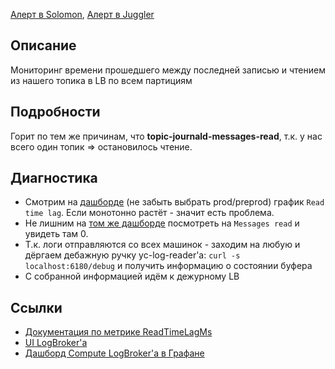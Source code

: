 [Алерт в Solomon](https://solomon.yandex-team.ru/admin/projects/yandexcloud/alerts?text=compute+logbroker+Read), [Алерт в Juggler](https://juggler.yandex-team.ru/check_details/?host=yc_compute_logbroker_prod&service=topic-compute-journald)

## Описание
Мониторинг времени прошедшего между последней записью и чтением из нашего топика в LB по всем партициям

## Подробности
Горит по тем же причинам, что **topic-journald-messages-read**, т.к. у нас всего один топик => остановилось чтение.

## Диагностика
- Смотрим на [дашборде](https://grafana.yandex-team.ru/d/LFsrF59Mk/logbroker?orgId=1&refresh=5s&from=now-24h&to=now&var-cluster=preprod&var-topic=logs%2Fjournald%2Ftopic&var-account=yc.compute.cloud) (не забыть выбрать prod/preprod) график `Read time lag`. Если монотонно растёт - значит есть проблема.
- Не лишним на [том же дашборде](https://grafana.yandex-team.ru/d/LFsrF59Mk/logbroker?orgId=1&refresh=5s&from=now-24h&to=now&var-cluster=preprod&var-topic=logs%2Fjournald%2Ftopic&var-account=yc.compute.cloud) посмотреть на `Messages read` и увидеть там 0.
- Т.к. логи отправляются со всех машинок - заходим на любую и дёргаем дебажную ручку yc-log-reader'a: `curl -s localhost:6180/debug` и получить информацию о состоянии буфера
- С собранной информацией идём к дежурному LB

## Ссылки
- [Документация по метрике ReadTimeLagMs](https://logbroker.yandex-team.ru/docs/reference/metrics#ReadTimeLagMs)
- [UI LogBroker'a](https://logbroker.cloud.yandex.ru/yc-logbroker/accounts/yc.compute.cloud/logs?page=browser&type=directory)
- [Дашборд Compute LogBroker'a в Графане](https://grafana.yandex-team.ru/d/LFsrF59Mk/logbroker?orgId=1&refresh=5s&from=now-3h&to=now&var-cluster=preprod&var-topic=logs%2Fjournald%2Ftopic&var-account=yc.compute.cloud)
